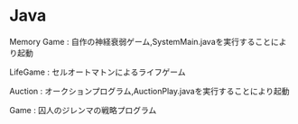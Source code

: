 # Java
Memory Game : 自作の神経衰弱ゲーム,SystemMain.javaを実行することにより起動  

LifeGame : セルオートマトンによるライフゲーム  

Auction : オークションプログラム,AuctionPlay.javaを実行することにより起動  

Game : 囚人のジレンマの戦略プログラム  
